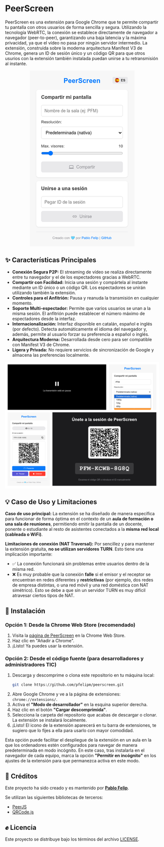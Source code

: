 # PeerScreen

PeerScreen es una extensión para Google Chrome que te permite compartir tu pantalla con otros usuarios de forma sencilla y segura. Utilizando la tecnología WebRTC, la conexión se establece directamente de navegador a navegador (peer-to-peer), garantizando una baja latencia y la máxima privacidad, ya que el vídeo no pasa por ningún servidor intermedio. La extensión, construida sobre la moderna arquitectura Manifest V3 de Chrome, genera un ID de sesión único y un código QR para que otros usurios con la extensión también instalada puedan unirse a tu retransmisión al instante.

<p align="center">
  <img src="./readme-files/ps-principal.png">
</p>


## ✨ Características Principales

* **Conexión Segura P2P:** El streaming de vídeo se realiza directamente entre tu navegador y el de los espectadores gracias a WebRTC.
* **Compartir con Facilidad:** Inicia una sesión y compártela al instante mediante un ID único o un código QR. Los espectadores se unirán utilizando también la extensión.
* **Controles para el Anfitrión:** Pausa y reanuda la transmisión en cualquier momento.
* **Soporte Multi-espectador:** Permite que varios usuarios se unan a la misma sesión. El anfitrión puede establecer el número máximo de espectadores desde la interfaz.
* **Internacionalización:** Interfaz disponible en catalán, español e inglés (por defecto). Detecta automáticamente el idioma del navegador y, además, permite al usuario forzar su preferencia a español o inglés.
* **Arquitectura Moderna:** Desarrollada desde cero para ser compatible con Manifest V3 de Chrome.
* **Ligera y Privada:** No requiere servicios de sincronización de Google y almacena las preferencias localmente.

![PeerScreen Banner](/readme-files/ps-collage.png)

## 💡 Caso de Uso y Limitaciones

**Caso de uso principal:**
La extensión se ha diseñado de manera específica para funcionar de forma óptima en el contexto de un **aula de formación o una sala de reuniones**, permitiendo emitir la pantalla de un docente, ponente o estudiante al resto de asistentes conectados a la **misma red local (cableada o WiFi)**.

**Limitaciones de conexión (NAT Traversal):**
Por sencillez y para mantener la extensión gratuita, **no se utilizan servidores TURN**. Esto tiene una implicación importante:
* ✅ La conexión funcionará sin problemas entre usuarios dentro de la misma red.
* ❌ Es muy probable que la conexión **falle** si el emisor y el receptor se encuentran en redes diferentes y **restrictivas** (por ejemplo, dos redes de empresa distintas, o una red móvil y una red doméstica con NAT simétrico). Esto se debe a que sin un servidor TURN es muy difícil atravesar ciertos tipos de NAT.

## 🚀 Instalación

### Opción 1: Desde la Chrome Web Store (recomendado)

1.  Visita la [página de PeerScreen](https://chromewebstore.google.com/detail/cpoommbndjmjochpijjobgmnbgbkikdn) en la Chrome Web Store.
2.  Haz clic en "Añadir a Chrome".
3.  ¡Listo! Ya puedes usar la extensión.

### Opción 2: Desde el código fuente (para desarrolladores y administradores TIC)

1.  Descarga y descomprime o clona este repositorio en tu máquina local:
    ```bash
    git clone https://github.com/pfelipm/peerscreen.git
    ```
2.  Abre Google Chrome y ve a la página de extensiones: `chrome://extensions/`.
3.  Activa el **"Modo de desarrollador"** en la esquina superior derecha.
4.  Haz clic en el botón **"Cargar descomprimida"**.
5.  Selecciona la carpeta del repositorio que acabas de descargar o clonar. La extensión se instalará localmente.
6. ¡Listo! El icono de la extensión aparecerá en tu barra de extensiones, te sugiero que lo fijes a ella para usarlo con mayor comodidad.

Esta opción puede facilitar el despliegue de la extensión en un aula en la que los ordenadores estén configurados para navegar de manera predeterminada en modo incógnito. En este caso, tras instalarla en el navegador de cada equipo, marca la opción **"Permitir en incógnito"** en los ajustes de la extensión para que permanezca activa en este modo.

## 💙 Créditos

Este proyecto ha sido creado y es mantenido por **[Pablo Felip](https://www.linkedin.com/in/pfelipm/)**.

Se utilizan las siguientes bibliotecas de terceros:
* [PeerJS](https://peerjs.com/)
* [QRCode.js](https://github.com/davidshimjs/qrcodejs)

## ✊ Licencia

Este proyecto se distribuye bajo los términos del archivo [LICENSE](/LICENSE).